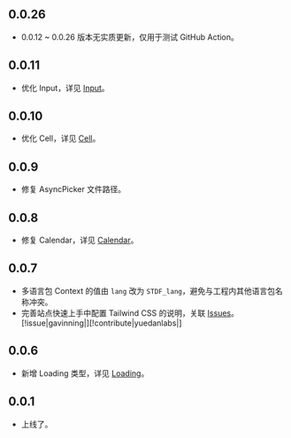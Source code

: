 ## 0.0.26

-   0.0.12 ~ 0.0.26 版本无实质更新，仅用于测试 GitHub Action。

## 0.0.11

-   优化 Input，详见 [Input](https://stdf.design/#/components?nav=input&tab=4)。

## 0.0.10

-   优化 Cell，详见 [Cell](https://stdf.design/#/components?nav=cell&tab=4)。

## 0.0.9

-   修复 AsyncPicker 文件路径。

## 0.0.8

-   修复 Calendar，详见 [Calendar](https://stdf.design/#/components?nav=calendar&tab=4)。

## 0.0.7

-   多语言包 Context 的值由 `lang` 改为 `STDF_lang`，避免与工程内其他语言包名称冲突。
-   完善站点快速上手中配置 Tailwind CSS 的说明，关联 [Issues](https://github.com/dufu1991/stdf/issues/1)。[!issue|gavinning|][!contribute|yuedanlabs|]

## 0.0.6

-   新增 Loading 类型，详见 [Loading](https://stdf.design/#/components?nav=loading&tab=4)。

## 0.0.1

-   上线了。
